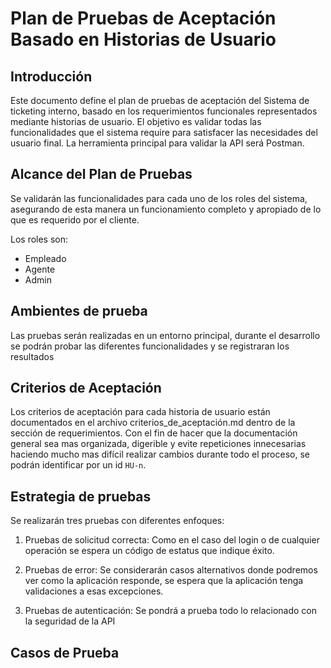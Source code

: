 # Plan de Pruebas de Aceptación Basado en Historias de Usuario

## Introducción

Este documento define el plan de pruebas de aceptación del Sistema de ticketing interno,
basado en los requerimientos funcionales representados mediante historias de usuario.
El objetivo es validar todas las funcionalidades que el sistema require para
satisfacer las necesidades del usuario final.
La herramienta principal para validar la API será Postman.

## Alcance del Plan de Pruebas

Se validarán las funcionalidades para cada uno de los roles del sistema, asegurando
de esta manera un funcionamiento completo y apropiado de lo que es requerido por
el cliente.

Los roles son:

- Empleado
- Agente
- Admin

## Ambientes de prueba

Las pruebas serán realizadas en un entorno principal, durante el desarrollo se podrán
probar las diferentes funcionalidades y se registraran los resultados

## Criterios de Aceptación

Los criterios de aceptación para cada historia de usuario están documentados en el
archivo criterios_de_aceptación.md dentro de la sección de requerimientos.
Con el fin de hacer que la documentación general sea mas organizada, digerible y
evite repeticiones innecesarias haciendo mucho mas difícil realizar cambios durante
todo el proceso, se podrán identificar por un id `HU-n`.

## Estrategia de pruebas

Se realizarán tres pruebas con diferentes enfoques:

1. Pruebas de solicitud correcta: Como en el caso del login o de cualquier operación
   se espera un código de estatus que indique éxito.

2. Pruebas de error: Se considerarán casos alternativos donde podremos ver como la
   aplicación responde, se espera que la aplicación tenga validaciones a esas excepciones.

3. Pruebas de autenticación: Se pondrá a prueba todo lo relacionado con la seguridad de la API

## Casos de Prueba
